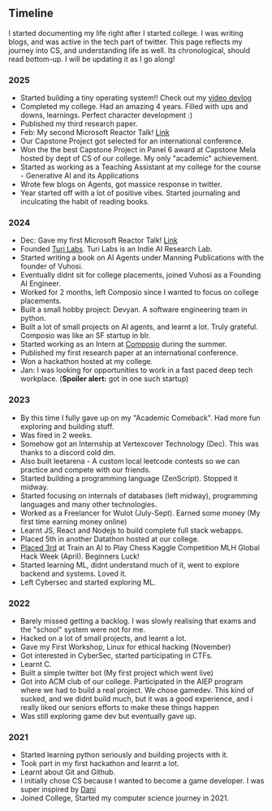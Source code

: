 ## Timeline
I started documenting my life right after I started college. I was writing blogs, and was active in the tech part of twitter. This page reflects my journey into CS, and understanding life as well. Its chronological, should read bottom-up. I will be updating it as I go along!

### 2025
- Started building a tiny operating system!! Check out my [video devlog](https://youtu.be/EX0qpBLK_4c?si=EvKkJSxGOlR4r6G9)
- Completed my college. Had an amazing 4 years. Filled with ups and downs, learnings. Perfect character development :)
- Published my third research paper.
- Feb: My second Microsoft Reactor Talk! [Link](https://www.youtube.com/live/Uuor1o809NY?si=wNf8Xd_y1KMe7YHN)
- Our Capstone Project got selected for an international conference.
- Won the the best Capstone Project in Panel 6 award at Capstone Mela hosted by dept of CS of our college. My only "academic" achievement.
- Started as working as a Teaching Assistant at my college for the course - Generative AI and its Applications
- Wrote few blogs on Agents, got massice response in twitter.
- Year started off with a lot of positive vibes. Started journaling and inculcating the habit of reading books.

### 2024
- Dec: Gave my first Microsoft Reactor Talk! [Link](https://www.youtube.com/live/Z8wIyqEUKyA?si=StWR4BeEv60ztMHd)
- Founded [Turi Labs](https://www.turilabs.tech). Turi Labs is an Indie AI Research Lab.
- Started writing a book on AI Agents under Manning Publications with the founder of Vuhosi.
- Eventually didnt sit for college placements, joined Vuhosi as a Founding AI Engineer.
- Worked for 2 months, left Composio since I wanted to focus on college placements. 
- Built a small hobby project: Devyan. A software engineering team in python.
- Built a lot of small projects on AI agents, and learnt a lot. Truly grateful. Composio was like an SF startup in blr.
- Started working as an Intern at [Composio](https://www.composio.dev/) during the summer.
- Published my first research paper at an international conference.
- Won a hackathon hosted at my college.
- Jan: I was looking for opportunities to work in a fast paced deep tech workplace. (**Spoiler alert:** got in one such startup) 

### 2023
- By this time I fully gave up on my "Academic Comeback". Had more fun exploring and building stuff.
- Was fired in 2 weeks.
- Somehow got an Internship at Vertexcover Technology (Dec). This was thanks to a discord cold dm.
- Also built leetarena - A custom local leetcode contests so we can practice and compete with our friends.
- Started building a programming language (ZenScript). Stopped it midway.
- Started focusing on internals of databases (left midway), programming languages and many other technologies.
- Worked as a Freelancer for Wulot (July-Sept). Earned some money (My first time earning money online)
- Learnt JS, React and Nodejs to build complete full stack webapps.
- Placed 5th in another Datathon hosted at our college.
- [Placed 3rd](https://x.com/yashwanthsai29/status/1655501543783944192) at Train an AI to Play Chess Kaggle Competition MLH Global Hack Week (April). Beginners Luck!
- Started learning ML, didnt understand much of it, went to explore backend and systems. Loved it.
- Left Cybersec and started exploring ML.

### 2022
- Barely missed getting a backlog. I was slowly realising that exams and the "school" system were not for me.
- Hacked on a lot of small projects, and learnt a lot.
- Gave my First Workshop, Linux for ethical hacking (November)
- Got interested in CyberSec, started participating in CTFs.
- Learnt C.
- Built a simple twitter bot (My first project which went live)
- Got into ACM club of our college. Participated in the AIEP program where we had to build a real project. We chose gamedev. This kind of sucked, and we didnt build much, but it was a good experience, and i really liked our seniors efforts to make these things happen
- Was still exploring game dev but eventually gave up.

### 2021
- Started learning python seriously and building projects with it. 
- Took part in my first hackathon and learnt a lot.
- Learnt about Git and Github.
- I initially chose CS because I wanted to become a game developer. I was super inspired by [Dani](https://www.youtube.com/@Danidev)
- Joined College, Started my computer science journey in 2021.